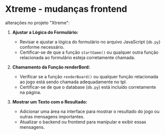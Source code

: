 # Xtreme - mudanças frontend

alterações no projeto "Xtreme":

1. **Ajustar a Lógica do Formulário:**
   - Revisar e ajustar a lógica do formulário no arquivo JavaScript (`db.py`) conforme necessário.
   - Certificar-se de que a função `startGame()` ou qualquer outra função relacionada ao formulário esteja corretamente chamada.

2. **Chamamento da Função renderBord:**
   - Verificar se a função `renderBoard()` ou qualquer função relacionada ao jogo está sendo chamada adequadamente no tpl.
   - Certificar-se de que o database (`db.py`) está incluído corretamente na página.

3. **Mostrar um Texto com o Resultado:**
   - Adicionar uma área na interface para mostrar o resultado do jogo ou outras mensagens importantes.
   - Atualizar o backend ou frontend para manipular e exibir essas mensagens.